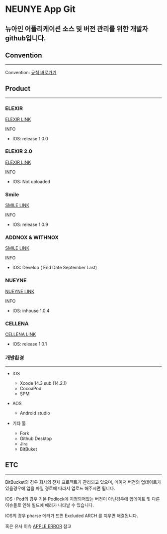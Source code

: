 # NEUNYE App Git
뉴아인 어플리케이션 소스 및 버전 관리를 위한 개발자 github입니다.
---

## Convention
---
Convention: [규칙 바로가기](https://github.com/Nueyne-APP/.github/blob/main/ConventionReadme.md)

## Product
*****

### ELEXIR 
[ELEXIR LINK](https://github.com/Nueyne-APP/ELEXIR_IOS)

INFO
- IOS: release 1.0.0

### ELEXIR 2.0
[ELEXIR LINK](https://github.com/Nueyne-APP/ELEXIR_US)

INFO
- IOS: Not uploaded

### Smile 
[SMILE LINK](https://github.com/Nueyne-APP/ELEXIR_IOS)

INFO
- IOS: release 1.0.9

### ADDNOX & WITHNOX
[SMILE LINK](https://github.com/Nueyne-APP/ADDNOX_i)

INFO
- IOS: Develop ( End Date September Last)


### NUEYNE 
[NUEYNE LINK](https://github.com/Nueyne-APP/ELEXIR_IOS)

INFO
- IOS: inhouse 1.0.4

### CELLENA 
[CELLENA LINK](https://github.com/Nueyne-APP/ELEXIR_IOS)

- IOS: release 1.0.1

### 개발환경
---
- IOS
  - Xcode 14.3 sub (14.2.1)
  - CocoaPod
  - SPM
  
- AOS
  -  Android studio

- 기타 툴
  - Fork
  - Github Desktop
  - Jira
  - BitBuket
## ETC
---
BitBucket의 경우 회사의 전체 프로젝트가 관리되고 있으며, 메이저 버전의 업데이트가 있을경우에 앱을 파일 경로에 따라서 업로드 해주시면 됩니다.

IOS : Pod의 경우 기본 Podlock에 지정되어있는 버전이 아닌경우에 업데이트 및 다른 이슈들로 인해 빌드에 에러가 나타날 수 있습니다.

IOS의 경우 pharse 에러가 뜨면 Excluded ARCH 를 지우면 해결됩니다.

혹은 유사 이슈 
[APPLE ERROR](https://developer.apple.com/documentation/technotes/tn3117-resolving-build-errors-for-apple-silicon/#Exclude-architectures-sparingly)
 참고


